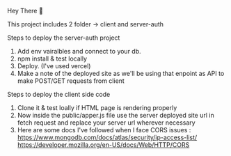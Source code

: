 Hey There 👋

This project includes 2 folder -> client and server-auth

Steps to deploy the server-auth project

1. Add env vairalbles and connect to your db.
2. npm install & test locally
3. Deploy. (I've used vercel)
4. Make a note of the deployed site as we'll be using that enpoint as API to make POST/GET requests from client

Steps to deploy the client side code

1. Clone it & test loally if HTML page is rendering properly
2. Now inside the public/apper.js file use the server deployed site url in fetch request and replace your server url wherever necessary
3. Here are some docs I've followed when I face CORS issues : 
https://www.mongodb.com/docs/atlas/security/ip-access-list/
https://developer.mozilla.org/en-US/docs/Web/HTTP/CORS

